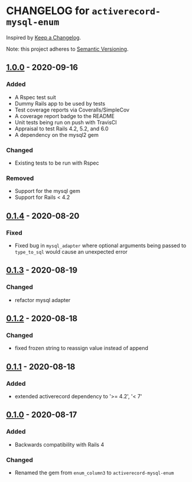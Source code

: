 # CHANGELOG for `activerecord-mysql-enum`

Inspired by [Keep a Changelog](https://keepachangelog.com/en/1.0.0/).

Note: this project adheres to [Semantic Versioning](https://semver.org/spec/v2.0.0.html).

## [1.0.0] - 2020-09-16
### Added
- A Rspec test suit
- Dummy Rails app to be used by tests
- Test coverage reports via Coveralls/SimpleCov
- A coverage report badge to the README
- Unit tests being run on push with TravisCI
- Appraisal to test Rails 4.2, 5.2, and 6.0
- A dependency on the mysql2 gem

### Changed
- Existing tests to be run with Rspec

### Removed
- Support for the mysql gem
- Support for Rails < 4.2

## [0.1.4] - 2020-08-20
### Fixed
- Fixed bug in `mysql_adapter` where optional arguments being passed to `type_to_sql` would cause
  an unexpected error

## [0.1.3] - 2020-08-19
### Changed
- refactor mysql adapter

## [0.1.2] - 2020-08-18
### Changed
- fixed frozen string to reassign value instead of append

## [0.1.1] - 2020-08-18
### Added
- extended activerecord dependency to '>= 4.2', '< 7'

## [0.1.0] - 2020-08-17
### Added
- Backwards compatibility with Rails 4

### Changed
- Renamed the gem from `enum_column3` to `activerecord-mysql-enum`

[1.0.0]: https://github.com/Invoca/activerecord-mysql-enum/compare/v0.1.4...v1.0.0
[0.1.4]: https://github.com/Invoca/activerecord-mysql-enum/compare/v0.1.3...v0.1.4
[0.1.3]: https://github.com/Invoca/activerecord-mysql-enum/compare/v0.1.2...v0.1.3
[0.1.2]: https://github.com/Invoca/activerecord-mysql-enum/compare/v0.1.1...v0.1.2
[0.1.1]: https://github.com/Invoca/activerecord-mysql-enum/compare/v0.1.0...v0.1.1
[0.1.0]: https://github.com/Invoca/activerecord-mysql-enum/tree/v0.1.0
